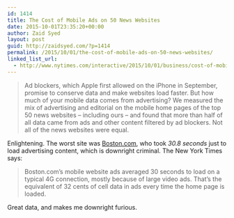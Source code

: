 ```yaml
---
id: 1414
title: The Cost of Mobile Ads on 50 News Websites
date: 2015-10-01T23:35:20+00:00
author: Zaid Syed
layout: post
guid: http://zaidsyed.com/?p=1414
permalink: /2015/10/01/the-cost-of-mobile-ads-on-50-news-websites/
linked_list_url:
  - http://www.nytimes.com/interactive/2015/10/01/business/cost-of-mobile-ads.html
---
```

> Ad blockers, which Apple first allowed on the iPhone in September, promise to conserve data and make websites load faster. But how much of your mobile data comes from advertising? We measured the mix of advertising and editorial on the mobile home pages of the top 50 news websites – including ours – and found that more than half of all data came from ads and other content filtered by ad blockers. Not all of the news websites were equal. 

Enlightening. The worst site was [Boston.com](http://boston.com), who took _30.8 seconds_ just to load advertising content, which is downright criminal. The New York Times says:

> Boston.com’s mobile website ads averaged 30 seconds to load on a typical 4G connection, mostly because of large video ads. That’s the equivalent of 32 cents of cell data in ads every time the home page is loaded. 

Great data, and makes me downright furious.